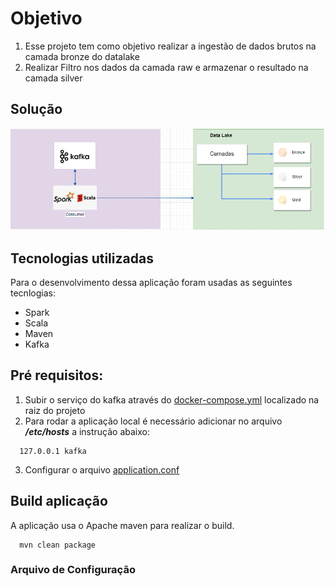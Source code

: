 # Objetivo

1. Esse projeto tem como objetivo realizar a ingestão de dados brutos na camada bronze do datalake
2. Realizar Filtro nos dados da camada raw e armazenar o resultado na camada silver


## Solução
![](doc/img.png)

## Tecnologias utilizadas
Para o desenvolvimento dessa aplicação foram usadas as seguintes tecnlogias:
- Spark
- Scala
- Maven
- Kafka

## Pré requisitos:
1. Subir o serviço do kafka através do [docker-compose.yml](https://github.com/wesleyst5/case-data-engineer-experian/blob/main/docker-compose.yaml) localizado na raiz do projeto
2. Para rodar a aplicação local é necessário adicionar no arquivo **_/etc/hosts_** a instrução abaixo:
```
  127.0.0.1 kafka
```
3. Configurar o arquivo [application.conf](src/main/resources/application.conf) 

## Build aplicação
A aplicação usa o Apache maven para realizar o build.
```
  mvn clean package
```

### Arquivo de Configuração

